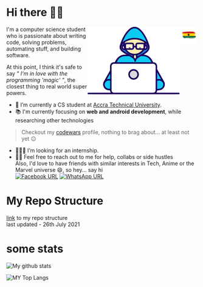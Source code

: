 <p style="display:">
  <h1>Hi there 👋🏽</h1>
  <img src="./img&gif/gh flag.png" height=50px style="float:right">
</p>

<img src="./img&gif/coder.gif" alt="coder gif" style="float:right">



I'm a computer science student who is passionate about writing code, solving problems, automating stuff, and building software.

At this point, I think it's safe to say *" I'm in love with the programming 'magic' "*, the closest thing to real world super powers.  

- 🏫 I’m currently a CS student at [Accra Technical University](https://atu.edu.gh/).
- 📚  I'm currently focusing on **web and android development**, while researching other technologies


> Checkout my [codewars](https://www.codewars.com/users/G4me_8woy) profile, nothing to brag about... at least not yet 😉  


- 👷🏾‍♂️ I’m looking for an internship.  
- 👯‍♂️ Feel free to reach out to me for help, collabs or side hustles  
Also, I'd love to have friends with similar interests in Tech, Anime or the Marvel universe 😄, so hey... say hi  
[![Facebook URL](https://img.shields.io/twitter/url?label=Facebook&logo=Facebook&style=social&url=https%3A%2F%2Ffacebook.com%2Fismlhbb)](https://web.facebook.com/muhammed.fuad.520/)
[![WhatsApp URL](https://img.shields.io/twitter/url?label=WhatsApp&logo=WhatsApp&style=social&url=https%3A%2F%2Ffacebook.com%2Fismlhbb)](https://wa.me/+233545500971)  

# My Repo Structure
[link](https://g4me8woy.github.io/G4me8woy/) to my repo structure  
last updated - 26th July 2021

# some stats
![My github stats](https://github-readme-stats.vercel.app/api?username=g4me8woy&count_private=true&show_icons=true&custom_title=My%20Repo%20Stats&title_color=000000&icon_color=000000&text_color=000000&bg_color=45,eb3443,faf600,11fa00)

![MY Top Langs](https://github-readme-stats.vercel.app/api/top-langs/?username=g4me8woy&title_color=000000&bg_color=45,eb3443,faf600,11fa00&text_color=000000&text_size=20px&custom_title=Lang.%20Used%20in%20%20Repo%20So%20Far)